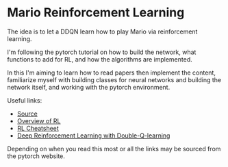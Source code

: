 # Mario Reinforcement Learning

The idea is to let a DDQN learn how to play Mario via reinforcement learning.

I'm following the pytorch tutorial on how to build the network, what functions to add for RL, and how the algorithms are implemented.

In this I'm aiming to learn how to read papers then implement the content, familiarize myself with building classes for neural networks and building the network itself, and working with the pytorch environment.

Useful links:
* [Source](https://pytorch.org/tutorials/intermediate/mario_rl_tutorial.html)
* [Overview of RL](https://spinningup.openai.com/en/latest/spinningup/rl_intro.html)
* [RL Cheatsheet](https://colab.research.google.com/drive/1eN33dPVtdPViiS1njTW_-r-IYCDTFU7N)
* [Deep Reinforcement Learning with Double-Q-learning](https://arxiv.org/pdf/1509.06461.pdf)

Depending on when you read this most or all the links may be sourced from the pytorch website.

